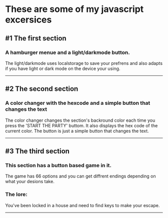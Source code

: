 # These are some of my javascript excersices

## #1 The first section

### A hamburger menue and a light/darkmode button.

The light/darkmode uses localstorage to save your prefrens and also adapts if you have light or dark mode on the device your using.

---

## #2 The second section

### A color changer with the hexcode and a simple button that changes the text

The color changer changes the section's backround color each time you press the 'START THE PARTY' buttom. It also displays the hex code of the current color.
The button is just a simple button that changes the text.

---

## #3 The third section

### This section has a button based game in it.

The game has 66 options and you can get diffrent endings depending on what your desions take.

### The lore:

You've been locked in a house and need to find keys to make your escape.

---
